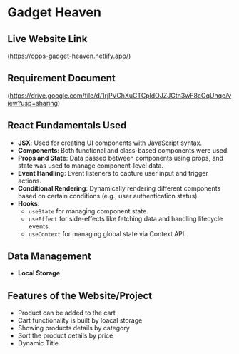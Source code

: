 # Gadget Heaven

## Live Website Link
(https://opps-gadget-heaven.netlify.app/)

## Requirement Document
(https://drive.google.com/file/d/1rjPVChXuCTCpldOJZJGtn3wF8cOqUhqe/view?usp=sharing)

## React Fundamentals Used

- **JSX**: Used for creating UI components with JavaScript syntax.
- **Components**: Both functional and class-based components were used.
- **Props and State**: Data passed between components using props, and state was used to manage component-level data.
- **Event Handling**: Event listeners to capture user input and trigger actions.
- **Conditional Rendering**: Dynamically rendering different components based on certain conditions (e.g., user authentication status).
- **Hooks**:
  - `useState` for managing component state.
  - `useEffect` for side-effects like fetching data and handling lifecycle events.
  - `useContext` for managing global state via Context API.

## Data Management

- **Local Storage**

## Features of the Website/Project
 - Product can be added to the cart
 - Cart functionality is built by loacal storage
 - Showing products details by category
 - Sort the product details by price
 - Dynamic Title
